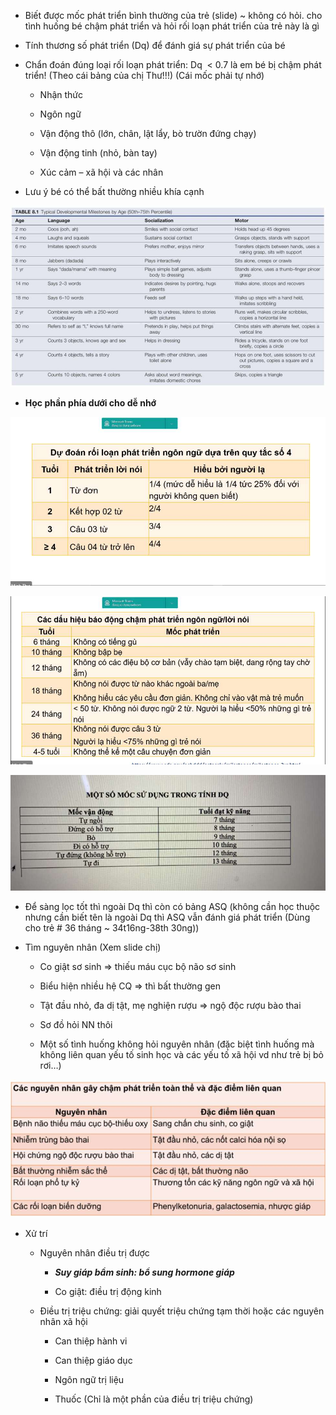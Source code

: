 - Biết được mốc phát triển bình thường của trẻ (slide) ~ không có hỏi. cho tình huống bé chậm phát triển và hỏi rối loạn phát triển của trẻ này là gì
  
- Tính thương số phát triển (Dq) để đánh giá sự phát triển của bé
  
- Chẩn đoán đúng loại rối loạn phát triển: Dq  < 0.7 là em bé bị chậm phát triển! (Theo cái bảng của chị Thư!!!) (Cái mốc phải tự nhớ)
  
	- Nhận thức
  
	- Ngôn ngữ
  
	- Vận động thô (lớn, chân, lật lẩy, bò trườn đứng chạy)
  
	- Vận động tinh (nhỏ, bàn tay)
  
	- Xúc cảm – xã hội và các nhân
  
- Lưu ý bé có thể bất thường nhiều khía cạnh
  

  
![SỨC KHỎE HÀNH VI – TÂM THẦN CỦA TRẺ-1687350340717.jpeg](../../../../200%20Files/image/image/S%E1%BB%A8C%20KH%E1%BB%8EE%20H%C3%80NH%20VI%20%E2%80%93%20T%C3%82M%20TH%E1%BA%A6N%20C%E1%BB%A6A%20TR%E1%BA%BA-1687350340717.jpeg)
  

  
- **Học phần phía dưới cho dễ nhớ**
  

  
![SỨC KHỎE HÀNH VI – TÂM THẦN CỦA TRẺ-1687350354206.jpeg](../../../../200%20Files/image/image/S%E1%BB%A8C%20KH%E1%BB%8EE%20H%C3%80NH%20VI%20%E2%80%93%20T%C3%82M%20TH%E1%BA%A6N%20C%E1%BB%A6A%20TR%E1%BA%BA-1687350354206.jpeg)
  
![SỨC KHỎE HÀNH VI – TÂM THẦN CỦA TRẺ-1687350357996.jpeg](../../../../200%20Files/image/image/S%E1%BB%A8C%20KH%E1%BB%8EE%20H%C3%80NH%20VI%20%E2%80%93%20T%C3%82M%20TH%E1%BA%A6N%20C%E1%BB%A6A%20TR%E1%BA%BA-1687350357996.jpeg)
  
![SỨC KHỎE HÀNH VI – TÂM THẦN CỦA TRẺ-1687350363616.jpeg](../../../../200%20Files/image/image/S%E1%BB%A8C%20KH%E1%BB%8EE%20H%C3%80NH%20VI%20%E2%80%93%20T%C3%82M%20TH%E1%BA%A6N%20C%E1%BB%A6A%20TR%E1%BA%BA-1687350363616.jpeg)
  

  

  
- Để sàng lọc tốt thì ngoài Dq thì còn có bảng ASQ (không cần học thuộc nhưng cần biết tên là ngoài Dq thì ASQ vẫn đánh giá phát triển (Dùng cho trẻ # 36 tháng ~ 34t16ng-38th 30ng))
  
- Tìm nguyên nhân (Xem slide chị)
  
	- Co giật sơ sinh => thiếu máu cục bộ não sơ sinh
  
	- Biểu hiện nhiều hệ CQ => thì bất thường gen
  
	- Tật đầu nhỏ, đa dị tật, mẹ nghiện rượu => ngộ độc rượu bào thai
  
	- Sơ đồ hỏi NN thôi
  
	- Một số tình huống không hỏi nguyên nhân (đặc biệt tình huống mà không liên quan yếu tố sinh học và các yếu tố xã hội vd như trẻ bị bỏ rơi…)
  

  
![SỨC KHỎE HÀNH VI – TÂM THẦN CỦA TRẺ-1687350376476.jpeg](../../../../200%20Files/image/image/S%E1%BB%A8C%20KH%E1%BB%8EE%20H%C3%80NH%20VI%20%E2%80%93%20T%C3%82M%20TH%E1%BA%A6N%20C%E1%BB%A6A%20TR%E1%BA%BA-1687350376476.jpeg)
  

  
- Xử trí
  
	- Nguyên nhân điều trị được
  
		- **_Suy giáp bẩm sinh: bổ sung hormone giáp_**
  
		- Co giật: điều trị động kinh
  
	- Điều trị triệu chứng: giải quyết triệu chứng tạm thời hoặc các nguyên nhân xã hội
  
		- Can thiệp hành vi
  
		- Can thiệp giáo dục
  
		- Ngôn ngữ trị liệu
  
		- Thuốc (Chỉ là một phần của điều trị triệu chứng)
  
